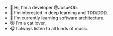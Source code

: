 - 👋 Hi, I'm a developer @JosueOb.
- 👀 I'm interested in deep learning and TDD/DDD.
- 🌱 I'm currently learning software architecture.
- :heart_eyes_cat: I'm a cat lover.
- 🎧 I always listen to all kinds of music.


<!---
JosueOb/JosueOb is a ✨ special ✨ repository because its `README.md` (this file) appears on your GitHub profile.
You can click the Preview link to take a look at your changes.
--->
